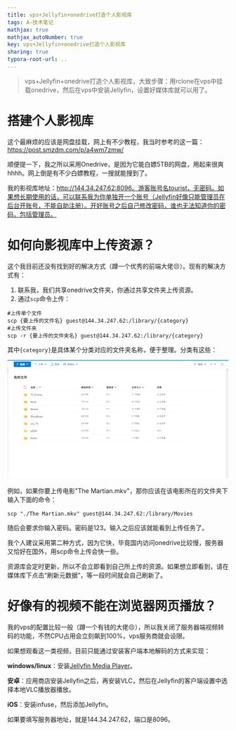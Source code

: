 ```yaml
---
title: vps+Jellyfin+onedrive打造个人影视库
tags: A-技术笔记
mathjax: true
mathjax_autoNumber: true
key: vps+Jellyfin+onedrive打造个人影视库
sharing: true
typora-root-url: ..
---
```


> vps+Jellyfin+onedrive打造个人影视库，大致步骤：用rclone在vps中挂载onedrive，然后在vps中安装Jellyfin，设置好媒体库就可以用了。

<!--more-->

# 搭建个人影视库

这个最麻烦的应该是网盘挂载，网上有不少教程，我当时参考的这一篇：https://post.smzdm.com/p/a4wm7zmw/

顺便提一下，我之所以采用Onedrive，是因为它能白嫖5TB的网盘，用起来很爽hhhh。网上倒是有不少白嫖教程，一搜就能搜到了。

我的影视库地址：http://144.34.247.62:8096。游客账号名tourist，无密码。如果想长期使用的话，可以联系我为你单独开一个账号（Jellyfin好像只能管理员在后台开账号，不能自助注册）。开好账号之后自己修改密码，谁也无法知道你的密码，包括管理员。

# 如何向影视库中上传资源？

这个我目前还没有找到好的解决方式（蹲一个优秀的前端大佬😣）。现有的解决方式有：

1. 联系我，我们共享onedrive文件夹，你通过共享文件夹上传资源。
2. 通过`scp`命令上传：

``` shell
#上传单个文件
scp {要上传的文件名} guest@144.34.247.62:/library/{category}
#上传文件夹
scp -r {要上传的文件夹名} guest@144.34.247.62:/library/{category}
```

其中`{category}`是具体某个分类对应的文件夹名称，便于整理。分类有这些：

![Jellyfin1](../assets/images/VPS/Jellyfin1.png)

例如，如果你要上传电影"The Martian.mkv"，那你应该在该电影所在的文件夹下输入下面的命令：

```shell
scp "./The Martian.mkv" guest@144.34.247.62:/library/Movies
```

随后会要求你输入密码。密码是123。输入之后应该就能看到上传任务了。

我个人建议采用第二种方式，因为它快，毕竟国内访问onedrive比较慢，服务器又恰好在国外，用scp命令上传会快一些。

资源库会定时更新，所以不会立即看到自己所上传的资源。如果想立即看到，请在媒体库下点击“刷新元数据”，等一段时间就会自己刷新了。

# 好像有的视频不能在浏览器网页播放？

我的vps的配置比较一般（蹲一个有钱的大佬😣），所以我关闭了服务器端视频转码的功能，不然CPU占用会立刻飙到100%，vps服务商就会设限。

如果想观看这一类视频，目前只能通过安装客户端本地解码的方式来实现：

**windows/linux**：安装[Jellyfin Media Player](https://github.com/jellyfin/jellyfin-media-player/releases)。

**安卓**：应用商店安装Jellyfin之后，再安装VLC，然后在Jellyfin的客户端设置中选择本地VLC播放器播放。

**iOS**：安装infuse，然后添加Jellyfin。

如果要填写服务器地址，就是144.34.247.62，端口是8096。